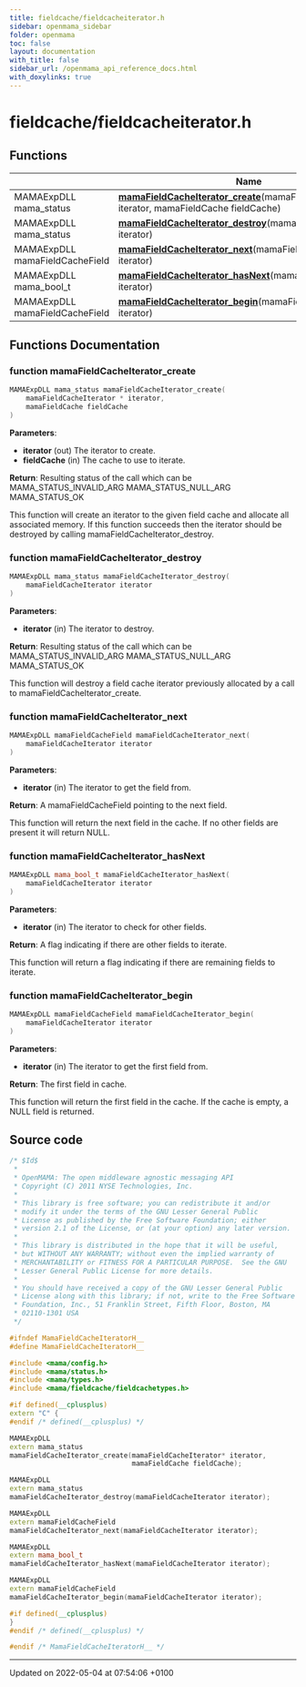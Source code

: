 ```yaml
---
title: fieldcache/fieldcacheiterator.h
sidebar: openmama_sidebar
folder: openmama
toc: false
layout: documentation
with_title: false
sidebar_url: /openmama_api_reference_docs.html
with_doxylinks: true
---
```


# fieldcache/fieldcacheiterator.h



## Functions

|                | Name           |
| -------------- | -------------- |
| MAMAExpDLL mama_status | **[mamaFieldCacheIterator_create](fieldcacheiterator_8h.html#function-mamafieldcacheiterator-create)**(mamaFieldCacheIterator * iterator, mamaFieldCache fieldCache) |
| MAMAExpDLL mama_status | **[mamaFieldCacheIterator_destroy](fieldcacheiterator_8h.html#function-mamafieldcacheiterator-destroy)**(mamaFieldCacheIterator iterator) |
| MAMAExpDLL mamaFieldCacheField | **[mamaFieldCacheIterator_next](fieldcacheiterator_8h.html#function-mamafieldcacheiterator-next)**(mamaFieldCacheIterator iterator) |
| MAMAExpDLL mama_bool_t | **[mamaFieldCacheIterator_hasNext](fieldcacheiterator_8h.html#function-mamafieldcacheiterator-hasnext)**(mamaFieldCacheIterator iterator) |
| MAMAExpDLL mamaFieldCacheField | **[mamaFieldCacheIterator_begin](fieldcacheiterator_8h.html#function-mamafieldcacheiterator-begin)**(mamaFieldCacheIterator iterator) |


## Functions Documentation

### function mamaFieldCacheIterator_create

```cpp
MAMAExpDLL mama_status mamaFieldCacheIterator_create(
    mamaFieldCacheIterator * iterator,
    mamaFieldCache fieldCache
)
```


**Parameters**: 

  * **iterator** (out) The iterator to create. 
  * **fieldCache** (in) The cache to use to iterate. 


**Return**: Resulting status of the call which can be MAMA_STATUS_INVALID_ARG MAMA_STATUS_NULL_ARG MAMA_STATUS_OK 

This function will create an iterator to the given field cache and allocate all associated memory. If this function succeeds then the iterator should be destroyed by calling mamaFieldCacheIterator_destroy.


### function mamaFieldCacheIterator_destroy

```cpp
MAMAExpDLL mama_status mamaFieldCacheIterator_destroy(
    mamaFieldCacheIterator iterator
)
```


**Parameters**: 

  * **iterator** (in) The iterator to destroy. 


**Return**: Resulting status of the call which can be MAMA_STATUS_INVALID_ARG MAMA_STATUS_NULL_ARG MAMA_STATUS_OK 

This function will destroy a field cache iterator previously allocated by a call to mamaFieldCacheIterator_create.


### function mamaFieldCacheIterator_next

```cpp
MAMAExpDLL mamaFieldCacheField mamaFieldCacheIterator_next(
    mamaFieldCacheIterator iterator
)
```


**Parameters**: 

  * **iterator** (in) The iterator to get the field from. 


**Return**: A mamaFieldCacheField pointing to the next field. 

This function will return the next field in the cache. If no other fields are present it will return NULL.


### function mamaFieldCacheIterator_hasNext

```cpp
MAMAExpDLL mama_bool_t mamaFieldCacheIterator_hasNext(
    mamaFieldCacheIterator iterator
)
```


**Parameters**: 

  * **iterator** (in) The iterator to check for other fields. 


**Return**: A flag indicating if there are other fields to iterate. 

This function will return a flag indicating if there are remaining fields to iterate.


### function mamaFieldCacheIterator_begin

```cpp
MAMAExpDLL mamaFieldCacheField mamaFieldCacheIterator_begin(
    mamaFieldCacheIterator iterator
)
```


**Parameters**: 

  * **iterator** (in) The iterator to get the first field from. 


**Return**: The first field in cache. 

This function will return the first field in the cache. If the cache is empty, a NULL field is returned.




## Source code

```cpp
/* $Id$
 *
 * OpenMAMA: The open middleware agnostic messaging API
 * Copyright (C) 2011 NYSE Technologies, Inc.
 *
 * This library is free software; you can redistribute it and/or
 * modify it under the terms of the GNU Lesser General Public
 * License as published by the Free Software Foundation; either
 * version 2.1 of the License, or (at your option) any later version.
 *
 * This library is distributed in the hope that it will be useful,
 * but WITHOUT ANY WARRANTY; without even the implied warranty of
 * MERCHANTABILITY or FITNESS FOR A PARTICULAR PURPOSE.  See the GNU
 * Lesser General Public License for more details.
 *
 * You should have received a copy of the GNU Lesser General Public
 * License along with this library; if not, write to the Free Software
 * Foundation, Inc., 51 Franklin Street, Fifth Floor, Boston, MA
 * 02110-1301 USA
 */

#ifndef MamaFieldCacheIteratorH__
#define MamaFieldCacheIteratorH__

#include <mama/config.h>
#include <mama/status.h>
#include <mama/types.h>
#include <mama/fieldcache/fieldcachetypes.h>

#if defined(__cplusplus)
extern "C" {
#endif /* defined(__cplusplus) */

MAMAExpDLL
extern mama_status
mamaFieldCacheIterator_create(mamaFieldCacheIterator* iterator,
                              mamaFieldCache fieldCache);

MAMAExpDLL
extern mama_status
mamaFieldCacheIterator_destroy(mamaFieldCacheIterator iterator);

MAMAExpDLL
extern mamaFieldCacheField
mamaFieldCacheIterator_next(mamaFieldCacheIterator iterator);

MAMAExpDLL
extern mama_bool_t
mamaFieldCacheIterator_hasNext(mamaFieldCacheIterator iterator);

MAMAExpDLL
extern mamaFieldCacheField
mamaFieldCacheIterator_begin(mamaFieldCacheIterator iterator);

#if defined(__cplusplus)
}
#endif /* defined(__cplusplus) */

#endif /* MamaFieldCacheIteratorH__ */
```


-------------------------------

Updated on 2022-05-04 at 07:54:06 +0100
